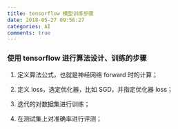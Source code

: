 ```yaml
---
title: tensorflow 模型训练步骤
date: 2018-05-27 09:56:27
categories: AI
comments: true
---
```


### 使用 tensorflow 进行算法设计、训练的步骤

1. 定义算法公式，也就是神经网络 forward 时的计算；

2. 定义 loss，选定优化器，比如 SGD，并指定优化器 loss；

3. 迭代的对数据集进行训练；

4. 在测试集上对准确率进行评测；
